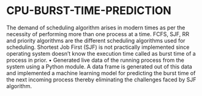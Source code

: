 # CPU-BURST-TIME-PREDICTION 
The demand of scheduling algorithm arises in modern times as per the necessity of performing more than one process at a time. FCFS, SJF, RR and priority algorithms are the different scheduling algorithms used for scheduling. Shortest Job First (SJF) is not practically implemented since operating system doesn’t know the execution time called as burst time of a process in prior.
• Generated live data of the running process from the system using a Python module. A data frame is generated out of this data and implemented a machine learning model for predicting the burst time of the next incoming process thereby eliminating the challenges faced by SJF algorithm.
